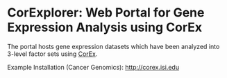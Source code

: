 # CorExplorer: Web Portal for Gene Expression Analysis using CorEx

The portal hosts gene expression datasets which have been analyzed into 3-level factor sets using
<a href="https://github.com/gregversteeg/CorEx">CorEx</a>.

Example Installation (Cancer Genomics): http://corex.isi.edu


